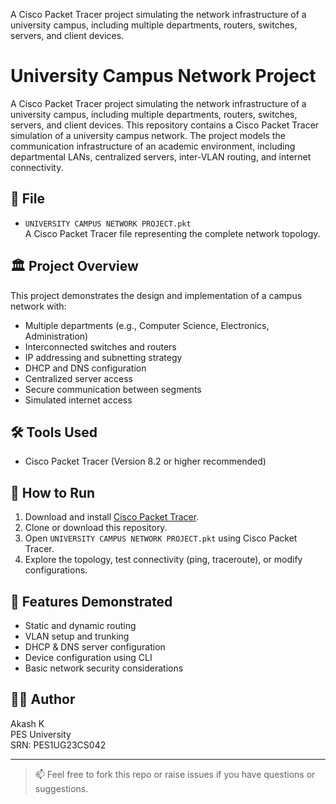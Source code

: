 A Cisco Packet Tracer project simulating the network infrastructure of a university campus, including multiple departments, routers, switches, servers, and client devices.
# University Campus Network Project
A Cisco Packet Tracer project simulating the network infrastructure of a university campus, including multiple departments, routers, switches, servers, and client devices.
This repository contains a Cisco Packet Tracer simulation of a university campus network. The project models the communication infrastructure of an academic environment, including departmental LANs, centralized servers, inter-VLAN routing, and internet connectivity.

## 📁 File

- `UNIVERSITY CAMPUS NETWORK PROJECT.pkt`  
  A Cisco Packet Tracer file representing the complete network topology.

## 🏛️ Project Overview

This project demonstrates the design and implementation of a campus network with:

- Multiple departments (e.g., Computer Science, Electronics, Administration)
- Interconnected switches and routers
- IP addressing and subnetting strategy
- DHCP and DNS configuration
- Centralized server access
- Secure communication between segments
- Simulated internet access

## 🛠️ Tools Used

- Cisco Packet Tracer (Version 8.2 or higher recommended)

## 🚀 How to Run

1. Download and install [Cisco Packet Tracer](https://www.netacad.com/courses/packet-tracer).
2. Clone or download this repository.
3. Open `UNIVERSITY CAMPUS NETWORK PROJECT.pkt` using Cisco Packet Tracer.
4. Explore the topology, test connectivity (ping, traceroute), or modify configurations.

## 📌 Features Demonstrated

- Static and dynamic routing
- VLAN setup and trunking
- DHCP & DNS server configuration
- Device configuration using CLI
- Basic network security considerations

## 🧑‍💻 Author

Akash K  
PES University  
SRN: PES1UG23CS042

---

> 📫 Feel free to fork this repo or raise issues if you have questions or suggestions.
